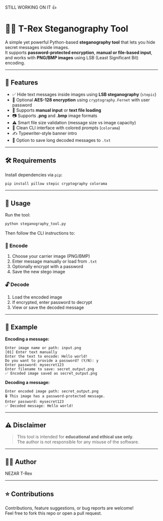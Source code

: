 STILL WORKING ON IT 👍

# 🕵️‍♂️ T-Rex Steganography Tool 

A simple yet powerful Python-based **steganography tool** that lets you hide secret messages inside images.  
It supports **password-protected encryption**, **manual or file-based input**, and works with **PNG/BMP images** using LSB (Least Significant Bit) encoding.

---

## 🎯 Features

- ✅ Hide text messages inside images using **LSB steganography** (`stepic`)
- 🔐 Optional **AES-128 encryption** using `cryptography.Fernet` with user password
- 📄 Supports **manual input** or **text file loading**
- 📷 Supports **.png** and **.bmp** image formats
- ⚠️ Smart file size validation (message size vs image capacity)
- 🧠 Clean CLI interface with colored prompts (`colorama`)
- ✍️ Typewriter-style banner intro
- 📂 Option to save long decoded messages to `.txt`

---

## 🛠️ Requirements

Install dependencies via `pip`:

```bash
pip install pillow stepic cryptography colorama
```

---

## 🚀 Usage

Run the tool:

```bash
python steganography_tool.py
```

Then follow the CLI instructions to:

### 🔏 Encode
1. Choose your carrier image (PNG/BMP)
2. Enter message manually or load from `.txt`
3. Optionally encrypt with a password
4. Save the new stego image

### 🔓 Decode
1. Load the encoded image
2. If encrypted, enter password to decrypt
3. View or save the decoded message

---

## 🧪 Example

**Encoding a message:**
```text
Enter image name or path: input.png
[01] Enter text manually
Enter the text to encode: Hello world!
Do you want to provide a password? (Y/N): y
Enter password: mysecret123
Enter filename to save: secret_output.png
✅ Encoded image saved as secret_output.png
```

**Decoding a message:**
```text
Enter encoded image path: secret_output.png
🔒 This image has a password-protected message.
Enter password: mysecret123
✅ Decoded message: Hello world!
```

---

## ⚠️ Disclaimer

> This tool is intended for **educational and ethical use only**.  
> The author is not responsible for any misuse of the software.

---


## 🙋‍♂️ Author

NEZAR T-Rex

---

## ⭐ Contributions

Contributions, feature suggestions, or bug reports are welcome!  
Feel free to fork this repo or open a pull request.

